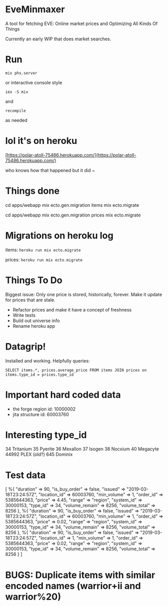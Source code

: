 # EveMinmaxer

A tool for fetching EVE: Online market prices and Optimizing All Kinds Of Things

Currently an early WIP that does market searches.

# Run

`mix phx.server`

or interactive console style

`iex -S mix`

and

`recompile`

 as needed

# lol it's on heroku

[https://polar-atoll-75486.herokuapp.com/](https://polar-atoll-75486.herokuapp.com/)

who knows how that happened but it did ~

# Things done

cd apps/webapp
mix ecto.gen.migration items
mix ecto.migrate

cd apps/webapp
mix ecto.gen.migration prices
mix ecto.migrate

# Migrations on heroku log

items:
`heroku run mix ecto.migrate`

prices:
`heroku run mix ecto.migrate`

# Things To Do

Biggest issue: Only one price is stored, historically, forever. Make it update for prices that are stale.

* Refactor prices and make it have a concept of freshness
* Write tests
* Build out universe info
* Rename heroku app

# Datagrip!

Installed and working. Helpfully queries:

`
SELECT items.*, prices.average_price FROM items
  JOIN prices on items.type_id = prices.type_id
`

# Important hard coded data

* the forge region id: 10000002
* jita structure id: 60003760

# Interesting type_id

34 Tritanium
35 Pyerite
36 Mexallon
37 Isogen
38 Nocxium
40 Megacyte
44992 PLEX (old?)
645 Dominix

# Test data

[
  %{
    "duration" => 90,
    "is_buy_order" => false,
    "issued" => "2019-03-18T23:24:57Z",
    "location_id" => 60003760,
    "min_volume" => 1,
    "order_id" => 5385644363,
    "price" => 4.45,
    "range" => "region",
    "system_id" => 30000153,
    "type_id" => 34,
    "volume_remain" => 8256,
    "volume_total" => 8256
  },
  %{
    "duration" => 90,
    "is_buy_order" => false,
    "issued" => "2019-03-18T23:24:57Z",
    "location_id" => 60003760,
    "min_volume" => 1,
    "order_id" => 5385644363,
    "price" => 0.02,
    "range" => "region",
    "system_id" => 30000153,
    "type_id" => 34,
    "volume_remain" => 8256,
    "volume_total" => 8256
  },
  %{
    "duration" => 90,
    "is_buy_order" => false,
    "issued" => "2019-03-18T23:24:57Z",
    "location_id" => 1,
    "min_volume" => 1,
    "order_id" => 5385644363,
    "price" => 0.02,
    "range" => "region",
    "system_id" => 30000153,
    "type_id" => 34,
    "volume_remain" => 8256,
    "volume_total" => 8256
  }
]

# BUGS: Duplicate items with similar encoded names (warrior+ii and warrior%20)
